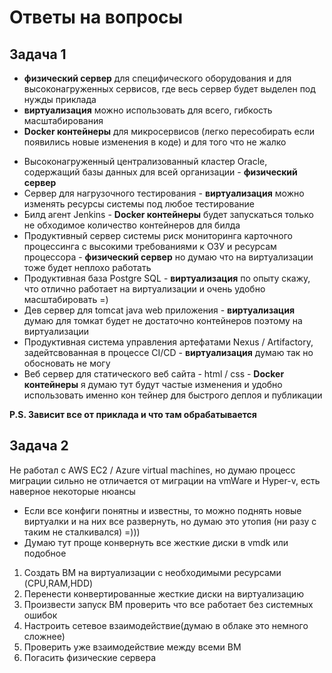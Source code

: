 # Ответы на вопросы

## Задача 1

- **физический сервер** для специфического оборудования и для высоконагруженных сервисов, где весь сервер будет выделен под нужды приклада
- **виртуализация** можно использовать для всего, гибкость масштабирования
- **Docker контейнеры** для микросервисов (легко пересобирать если появились новые изменения в коде) и для того что не жалко

* Высоконагруженный централизованный кластер Oracle, содержащий базы данных для всей организации -  **физический сервер** 
* Сервер для нагрузочного тестирования - **виртуализация** можно изменять ресурсы системы под любое тестирование
* Билд агент Jenkins - **Docker контейнеры** будет запускаться только не обходимое количество контейнеров для билда
* Продуктивный сервер системы риск мониторинга карточного процессинга с высокими требованиями к ОЗУ и ресурсам процессора - **физический сервер** но думаю что на виртуализации тоже будет неплохо работать
* Продуктивная база Postgre SQL - **виртуализация** по опыту скажу, что отлично работает на виртуализации и очень удобно масштабировать =)
* Дев сервер для tomcat java web приложения -  **виртуализация** думаю для томкат будет не достаточно контейнеров поэтому на виртуализации
* Продуктивная система управления артефатами Nexus / Artifactory, задейтсвованная в процессе CI/CD - **виртуализация** думаю так но обосновать не могу
* Веб сервер для статического веб сайта - html / css  -  **Docker контейнеры**  я думаю тут будут частые изменения и удобно использовать именно кон
тейнер для быстрого деплоя и публикации

**P.S. Зависит все от приклада и что там обрабатывается** 


## Задача 2

Не работал с  AWS ЕС2 / Azure virtual machines, но думаю процесс миграции сильно не отличается от миграции на vmWare и Hyper-v, есть наверное некоторые нюансы
* Если все конфиги понятны и известны, то можно поднять новые виртуалки и на них все развернуть, но думаю это утопия (ни разу с таким не сталкивался) =)))
* Думаю тут проще конвернуть все жесткие диски в vmdk или подобное
1. Создать ВМ на виртуализации с необходимыми ресурсами (CPU,RAM,HDD)
2. Перенести конвертированные жесткие диски на виртуализацию
3. Произвести запуск ВМ проверить что все работает без системных ошибок
4. Настроить сетевое взаимодействие(думаю в облаке это немного сложнее)
5. Проверить уже взаимодействие между всеми ВМ
6. Погасить физические сервера
 
